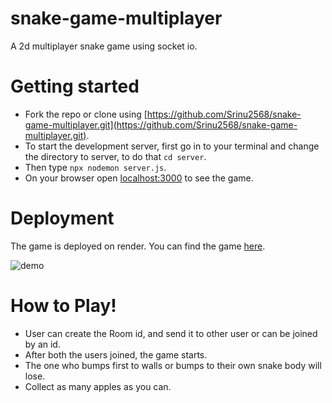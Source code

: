 

# snake-game-multiplayer
A 2d multiplayer snake game using socket io.

# Getting started
* Fork the repo or clone using [https://github.com/Srinu2568/snake-game-multiplayer.git](https://github.com/Srinu2568/snake-game-multiplayer.git).
* To start the development server, first go in to your terminal and change the directory to server, to do that ```cd server```.
* Then type ```npx nodemon server.js```.
* On your browser open [localhost:3000](http://localhost:300) to see the game.

# Deployment
The game is deployed on render.
You can find the game [here](https://snake-pass.onrender.com/).


![demo](https://user-images.githubusercontent.com/86238631/226584911-045902a2-5c44-4b4a-98bf-6dba1fab1053.gif)


# How to Play!

* User can create the Room id, and send it to other user or can be joined by an id.
* After both the users joined, the game starts.
* The one who bumps first to walls or bumps to their own snake body will lose.
* Collect as many apples as you can.
